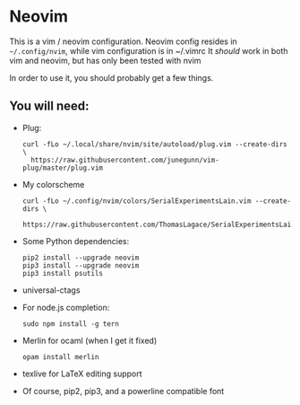 Neovim
======

This is a vim / neovim configuration.
Neovim config resides in `~/.config/nvim`, while vim configuration is in ~/.vimrc
It *should* work in both vim and neovim, but has only been tested with nvim

In order to use it, you should probably get a few things.

You will need:
--------------

+ Plug: 

    ```
    curl -fLo ~/.local/share/nvim/site/autoload/plug.vim --create-dirs \
      https://raw.githubusercontent.com/junegunn/vim-plug/master/plug.vim
    ```

+ My colorscheme

    ```
    curl -fLo ~/.config/nvim/colors/SerialExperimentsLain.vim --create-dirs \
      https://raw.githubusercontent.com/ThomasLagace/SerialExperimentsLain/master/colors/SerialExperimentsLain.vim
    ```

+ Some Python dependencies:

    ```
    pip2 install --upgrade neovim
    pip3 install --upgrade neovim
    pip3 install psutils
    ```

+  universal-ctags

+ For node.js completion:
    ``` 
    sudo npm install -g tern
    ```
+ Merlin for ocaml (when I get it fixed)

    ```
    opam install merlin
    ```

+ texlive for LaTeX editing support

+ Of course, pip2, pip3, and a powerline compatible font
